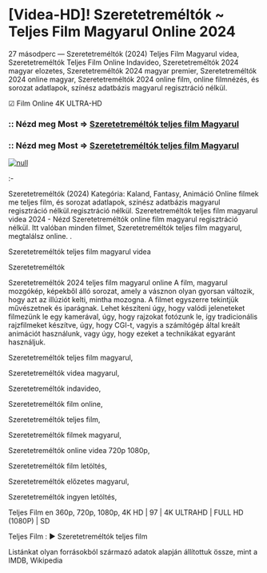 # [Videa-HD]! Szeretetreméltók ~ Teljes Film Magyarul Online 2024

27 másodperc — Szeretetreméltók (2024) Teljes Film Magyarul videa, Szeretetreméltók Teljes Film Online Indavideo, Szeretetreméltók 2024 magyar elozetes, Szeretetreméltók 2024 magyar premier, Szeretetreméltók 2024 online magyar, Szeretetreméltók 2024 online film, online filmnézés, és sorozat adatlapok, színész adatbázis magyarul regisztráció nélkül.

☑ Film Online 4K ULTRA-HD

### :: Nézd meg Most => [Szeretetreméltók teljes film Magyarul](https://t.co/DofbQknJdA)

### :: Nézd meg Most => [Szeretetreméltók teljes film Magyarul](https://t.co/DofbQknJdA)

[![null](https://static.wixstatic.com/media/855a25_043b5abeb4ae4d35ac003198e7fe56ed~mv2.gif)](https://t.co/DofbQknJdA)

:-

Szeretetreméltók (2024) Kategória: Kaland, Fantasy, Animáció Online filmek me teljes film, és sorozat adatlapok, színész adatbázis magyarul regisztráció nélkül.regisztráció nélkül. Szeretetreméltók teljes film magyarul videa 2024 - Nézd Szeretetreméltók online film magyarul regisztráció nélkül. Itt valóban minden filmet, Szeretetreméltók teljes film magyarul, megtalálsz online.
.

Szeretetreméltók teljes film magyarul videa

Szeretetreméltók

Szeretetreméltók 2024 teljes film magyarul online A film, magyarul mozgókép, képekből álló sorozat, amely a vásznon olyan gyorsan változik, hogy azt az illúziót kelti, mintha mozogna. A filmet egyszerre tekintjük művészetnek és iparágnak. Lehet készíteni úgy, hogy valódi jeleneteket filmezünk le egy kamerával, úgy, hogy rajzokat fotózunk le, így tradicionális rajzfilmeket készítve, úgy, hogy CGI-t, vagyis a számítógép által kreált animációt használunk, vagy úgy, hogy ezeket a technikákat egyaránt használjuk.

Szeretetreméltók teljes film magyarul,

Szeretetreméltók videa magyarul,

Szeretetreméltók indavideo,

Szeretetreméltók film online,

Szeretetreméltók teljes film,

Szeretetreméltók filmek magyarul,

Szeretetreméltók online videa 720p 1080p,

Szeretetreméltók film letöltés,

Szeretetreméltók előzetes magyarul,

Szeretetreméltók ingyen letöltés,

Teljes Film en 360p, 720p, 1080p, 4K HD | 97 | 4K ULTRAHD | FULL HD (1080P) | SD

Teljes Film : ► Szeretetreméltók teljes film

Listánkat olyan forrásokból származó adatok alapján állítottuk össze, mint a IMDB, Wikipedia
